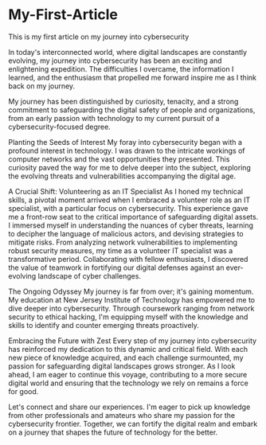 # My-First-Article
This is my first article on my journey into cybersecurity

In today's interconnected world, where digital landscapes are constantly evolving, my journey into cybersecurity has been an exciting and enlightening expedition. The difficulties I overcame, the information I learned, and the enthusiasm that propelled me forward inspire me as I think back on my journey.



My journey has been distinguished by curiosity, tenacity, and a strong commitment to safeguarding the digital safety of people and organizations, from an early passion with technology to my current pursuit of a cybersecurity-focused degree.


Planting the Seeds of Interest
My foray into cybersecurity began with a profound interest in technology. I was drawn to the intricate workings of computer networks and the vast opportunities they presented. This curiosity paved the way for me to delve deeper into the subject, exploring the evolving threats and vulnerabilities accompanying the digital age.

A Crucial Shift: Volunteering as an IT Specialist
As I honed my technical skills, a pivotal moment arrived when I embraced a volunteer role as an IT specialist, with a particular focus on cybersecurity. This experience gave me a front-row seat to the critical importance of safeguarding digital assets. I immersed myself in understanding the nuances of cyber threats, learning to decipher the language of malicious actors, and devising strategies to mitigate risks.
From analyzing network vulnerabilities to implementing robust security measures, my time as a volunteer IT specialist was a transformative period. Collaborating with fellow enthusiasts, I discovered the value of teamwork in fortifying our digital defenses against an ever-evolving landscape of cyber challenges.

The Ongoing Odyssey
My journey is far from over; it's gaining momentum. My education at New Jersey Institute of Technology has empowered me to dive deeper into cybersecurity. Through coursework ranging from network security to ethical hacking, I'm equipping myself with the knowledge and skills to identify and counter emerging threats proactively.

Embracing the Future with Zest
Every step of my journey into cybersecurity has reinforced my dedication to this dynamic and critical field. With each new piece of knowledge acquired, and each challenge surmounted, my passion for safeguarding digital landscapes grows stronger. As I look ahead, I am eager to continue this voyage, contributing to a more secure digital world and ensuring that the technology we rely on remains a force for good.

Let's connect and share our experiences. I'm eager to pick up knowledge from other professionals and amateurs who share my passion for the cybersecurity frontier.
Together, we can fortify the digital realm and embark on a journey that shapes the future of technology for the better.
